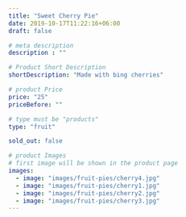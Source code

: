 ```yaml
---
title: "Sweet Cherry Pie"
date: 2019-10-17T11:22:16+06:00
draft: false

# meta description
description : ""

# Product Short Description
shortDescription: "Made with bing cherries"

# product Price
price: "25"
priceBefore: ""

# type must be "products"
type: "fruit"

sold_out: false

# product Images
# first image will be shown in the product page
images:
  - image: "images/fruit-pies/cherry4.jpg"
  - image: "images/fruit-pies/cherry1.jpg"
  - image: "images/fruit-pies/cherry2.jpg"
  - image: "images/fruit-pies/cherry3.jpg"
---
```


